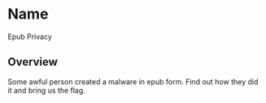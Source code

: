 # Name

Epub Privacy

## Overview

Some awful person created a malware in epub form. Find out how they did it and bring us the flag.
